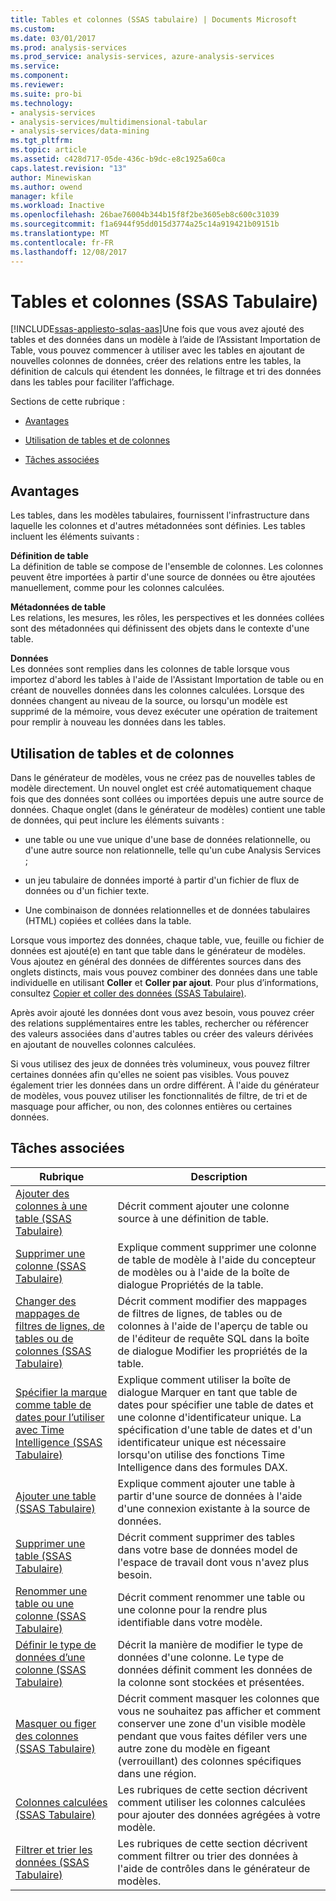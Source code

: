 ```yaml
---
title: Tables et colonnes (SSAS tabulaire) | Documents Microsoft
ms.custom: 
ms.date: 03/01/2017
ms.prod: analysis-services
ms.prod_service: analysis-services, azure-analysis-services
ms.service: 
ms.component: 
ms.reviewer: 
ms.suite: pro-bi
ms.technology:
- analysis-services
- analysis-services/multidimensional-tabular
- analysis-services/data-mining
ms.tgt_pltfrm: 
ms.topic: article
ms.assetid: c428d717-05de-436c-b9dc-e8c1925a60ca
caps.latest.revision: "13"
author: Minewiskan
ms.author: owend
manager: kfile
ms.workload: Inactive
ms.openlocfilehash: 26bae76004b344b15f8f2be3605eb8c600c31039
ms.sourcegitcommit: f1a6944f95dd015d3774a25c14a919421b09151b
ms.translationtype: MT
ms.contentlocale: fr-FR
ms.lasthandoff: 12/08/2017
---
```

# <a name="tables-and-columns-ssas-tabular"></a>Tables et colonnes (SSAS Tabulaire)
[!INCLUDE[ssas-appliesto-sqlas-aas](../../includes/ssas-appliesto-sqlas-aas.md)]Une fois que vous avez ajouté des tables et des données dans un modèle à l’aide de l’Assistant Importation de Table, vous pouvez commencer à utiliser avec les tables en ajoutant de nouvelles colonnes de données, créer des relations entre les tables, la définition de calculs qui étendent les données, le filtrage et tri des données dans les tables pour faciliter l’affichage.  
  
 Sections de cette rubrique :  
  
-   [Avantages](#bkmk_benefits)  
  
-   [Utilisation de tables et de colonnes](#bkmk_working)  
  
-   [Tâches associées](#bkmk_related_tasks)  
  
##  <a name="bkmk_benefits"></a> Avantages  
 Les tables, dans les modèles tabulaires, fournissent l'infrastructure dans laquelle les colonnes et d'autres métadonnées sont définies. Les tables incluent les éléments suivants :  
  
 **Définition de table**  
 La définition de table se compose de l'ensemble de colonnes. Les colonnes peuvent être importées à partir d'une source de données ou être ajoutées manuellement, comme pour les colonnes calculées.  
  
 **Métadonnées de table**  
 Les relations, les mesures, les rôles, les perspectives et les données collées sont des métadonnées qui définissent des objets dans le contexte d'une table.  
  
 **Données**  
 Les données sont remplies dans les colonnes de table lorsque vous importez d'abord les tables à l'aide de l'Assistant Importation de table ou en créant de nouvelles données dans les colonnes calculées. Lorsque des données changent au niveau de la source, ou lorsqu'un modèle est supprimé de la mémoire, vous devez exécuter une opération de traitement pour remplir à nouveau les données dans les tables.  
  
##  <a name="bkmk_working"></a> Utilisation de tables et de colonnes  
 Dans le générateur de modèles, vous ne créez pas de nouvelles tables de modèle directement. Un nouvel onglet est créé automatiquement chaque fois que des données sont collées ou importées depuis une autre source de données. Chaque onglet (dans le générateur de modèles) contient une table de données, qui peut inclure les éléments suivants :  
  
-   une table ou une vue unique d'une base de données relationnelle, ou d'une autre source non relationnelle, telle qu'un cube Analysis Services ;  
  
-   un jeu tabulaire de données importé à partir d'un fichier de flux de données ou d'un fichier texte.  
  
-   Une combinaison de données relationnelles et de données tabulaires (HTML) copiées et collées dans la table.  
  
 Lorsque vous importez des données, chaque table, vue, feuille ou fichier de données est ajouté(e) en tant que table dans le générateur de modèles. Vous ajoutez en général des données de différentes sources dans des onglets distincts, mais vous pouvez combiner des données dans une table individuelle en utilisant **Coller** et **Coller par ajout**. Pour plus d’informations, consultez [Copier et coller des données &#40;SSAS Tabulaire&#41;](../../analysis-services/tabular-models/ssas-import-data-copy-and-paste-data.md).  
  
 Après avoir ajouté les données dont vous avez besoin, vous pouvez créer des relations supplémentaires entre les tables, rechercher ou référencer des valeurs associées dans d'autres tables ou créer des valeurs dérivées en ajoutant de nouvelles colonnes calculées.  
  
 Si vous utilisez des jeux de données très volumineux, vous pouvez filtrer certaines données afin qu'elles ne soient pas visibles. Vous pouvez également trier les données dans un ordre différent. À l'aide du générateur de modèles, vous pouvez utiliser les fonctionnalités de filtre, de tri et de masquage pour afficher, ou non, des colonnes entières ou certaines données.  
  
##  <a name="bkmk_related_tasks"></a> Tâches associées  
  
|Rubrique|Description|  
|-----------|-----------------|  
|[Ajouter des colonnes à une table &#40;SSAS Tabulaire&#41;](../../analysis-services/tabular-models/add-columns-to-a-table-ssas-tabular.md)|Décrit comment ajouter une colonne source à une définition de table.|  
|[Supprimer une colonne &#40;SSAS Tabulaire&#41;](../../analysis-services/tabular-models/delete-a-column-ssas-tabular.md)|Explique comment supprimer une colonne de table de modèle à l'aide du concepteur de modèles ou à l'aide de la boîte de dialogue Propriétés de la table.|  
|[Changer des mappages de filtres de lignes, de tables ou de colonnes &#40;SSAS Tabulaire&#41;](../../analysis-services/tabular-models/change-table-column-or-row-filter-mappings-ssas-tabular.md)|Décrit comment modifier des mappages de filtres de lignes, de tables ou de colonnes à l'aide de l'aperçu de table ou de l'éditeur de requête SQL dans la boîte de dialogue Modifier les propriétés de la table.|  
|[Spécifier la marque comme table de dates pour l’utiliser avec Time Intelligence &#40;SSAS Tabulaire&#41;](../../analysis-services/tabular-models/specify-mark-as-date-table-for-use-with-time-intelligence-ssas-tabular.md)|Explique comment utiliser la boîte de dialogue Marquer en tant que table de dates pour spécifier une table de dates et une colonne d'identificateur unique. La spécification d'une table de dates et d'un identificateur unique est nécessaire lorsqu'on utilise des fonctions Time Intelligence dans des formules DAX.|  
|[Ajouter une table &#40;SSAS Tabulaire&#41;](../../analysis-services/tabular-models/add-a-table-ssas-tabular.md)|Explique comment ajouter une table à partir d'une source de données à l'aide d'une connexion existante à la source de données.|  
|[Supprimer une table &#40;SSAS Tabulaire&#41;](../../analysis-services/tabular-models/delete-a-table-ssas-tabular.md)|Décrit comment supprimer des tables dans votre base de données model de l'espace de travail dont vous n'avez plus besoin.|  
|[Renommer une table ou une colonne &#40;SSAS Tabulaire&#41;](../../analysis-services/tabular-models/rename-a-table-or-column-ssas-tabular.md)|Décrit comment renommer une table ou une colonne pour la rendre plus identifiable dans votre modèle.|  
|[Définir le type de données d’une colonne &#40;SSAS Tabulaire&#41;](../../analysis-services/tabular-models/set-the-data-type-of-a-column-ssas-tabular.md)|Décrit la manière de modifier le type de données d'une colonne. Le type de données définit comment les données de la colonne sont stockées et présentées.|  
|[Masquer ou figer des colonnes &#40;SSAS Tabulaire&#41;](../../analysis-services/tabular-models/hide-or-freeze-columns-ssas-tabular.md)|Décrit comment masquer les colonnes que vous ne souhaitez pas afficher et comment conserver une zone d'un visible modèle pendant que vous faites défiler vers une autre zone du modèle en figeant (verrouillant) des colonnes spécifiques dans une région.|  
|[Colonnes calculées &#40;SSAS Tabulaire&#41;](../../analysis-services/tabular-models/ssas-calculated-columns.md)|Les rubriques de cette section décrivent comment utiliser les colonnes calculées pour ajouter des données agrégées à votre modèle.|  
|[Filtrer et trier les données &#40;SSAS Tabulaire&#41;](http://msdn.microsoft.com/library/55ebd7a6-2458-4398-911f-fcfeb2413f1b)|Les rubriques de cette section décrivent comment filtrer ou trier des données à l'aide de contrôles dans le générateur de modèles.|  
  
  
